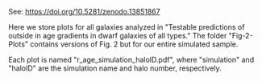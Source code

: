 See: https://doi.org/10.5281/zenodo.13851867

Here we store plots for all galaxies analyzed in "Testable predictions of outside in age gradients in dwarf galaxies of all types."
The folder "Fig-2-Plots" contains versions of Fig. 2 but for our entire simulated sample.

Each plot is named "r_age_simulation_haloID.pdf", where "simulation" and "haloID" are the simulation name and halo number, respectively. 
